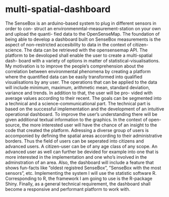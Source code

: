 # multi-spatial-dashboard

The SenseBox is an arduino-based system to plug in different sensors in order to con-
struct an environmenmtal-measurement-station on your own and upload the quanti-
fied data to the OpenSenseMap. The foundation of being able to develop a dashboard
built on SenseBox measurements is the aspect of non-restricted accesibility to data
in the context of citizen-science. The data can be retrieved with the opensensemap
API.
The platform to be devoloped shall enable the user to create a multi-spatial dash-
board with a variety of options in matter of statistical-visualisations.
My motivation is to improve the people’s comprehension about the correlation
between environmental phenomena by creating a platform where the quantified data
can be easily transformed into qualified visualisations by any user. The operations
that can be applied to the data will include minimum, maximum, arithmetic mean,
standard deviation, variance and trends. In addition to that, the user will be pro-
vided with average values according to their recent.
The goals can be segmented into a technical and a science-communicational part.
The technical part is based on the successful implementation and the development
of an intuitive operational dashboard. To improve the user’s understanding there
will be given additional textual information to the graphics. In the context of open-
source, the more interested user will have the chance of an insight to the code that
created the platform.
Adressing a diverse group of users is accomponied by defining the spatial areas
according to their administrative borders. Thus the field of users can be seperated
into citizens and advanced users. A citizen-user can be of any age class of any scope.
An advanced user as well can further be devided for example into one that is more
interested in the implementation and one who’s involved in the adminstration of an
area.
Also, the dashboard will include a feature that shows fun-facts like ”oldest registred
SenseBox”, ”SenseBox with the most sensors”, etc.
Implementing the system I will use the statistic software R.
Corresponding to R, the framework I am going to use is the R-package Shiny.
Finally, as a general technical requirement, the dashboard shall become a responsive
and performant platform to work with.